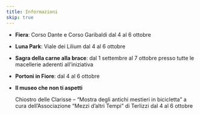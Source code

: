 ```yaml
---
title: Informazioni
skip: true
---
```


- **Fiera**: Corso Dante e Corso Garibaldi dal 4 al 6 ottobre
- **Luna Park**: Viale dei Lilium dal 4 al 6 ottobre
- **Sagra della carne alla brace**: dal 1 settembre al 7 ottobre presso tutte le macellerie aderenti all’iniziativa
- **Portoni in Fiore**: dal 4 al 6 ottobre
- **Il museo che non ti aspetti**

  Chiostro delle Clarisse –  “Mostra degli antichi mestieri in bicicletta” a cura dell’Associazione “Mezzi d’altri Tempi” di Terlizzi dal 4 al 6 ottobre